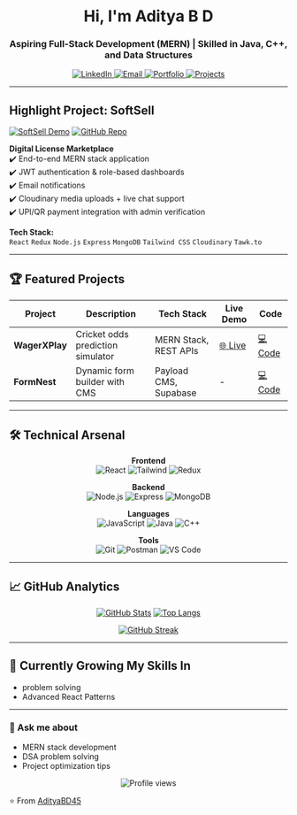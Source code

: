 <h1 align="center">Hi, I'm Aditya B D</h1>
<h3 align="center">Aspiring Full-Stack Development (MERN) | Skilled in Java, C++, and Data Structures</h3>

<p align="center">
  <a href="https://linkedin.com/in/adityabd" target="_blank">
    <img src="https://img.shields.io/badge/-LinkedIn-0A66C2?style=for-the-badge&logo=linkedin&logoColor=white" alt="LinkedIn"/>
  </a>
  <a href="mailto:lalitaadityadharaneppanavar@gmail.com">
    <img src="https://img.shields.io/badge/-Gmail-EA4335?style=for-the-badge&logo=gmail&logoColor=white" alt="Email"/>
  </a>
  <a href="https://softsell-16g8.onrender.com/" target="_blank">
    <img src="https://img.shields.io/badge/-Portfolio-000000?style=for-the-badge&logo=vercel&logoColor=white" alt="Portfolio"/>
  </a>
  <a href="https://github.com/AdityaBD45?tab=repositories" target="_blank">
    <img src="https://img.shields.io/badge/-Projects-181717?style=for-the-badge&logo=github&logoColor=white" alt="Projects"/>
  </a>
</p>

---

##  Highlight Project: SoftSell

[![SoftSell Demo](https://img.shields.io/badge/-Live_Demo-4BC0D9?style=for-the-badge)](https://softsell-16g8.onrender.com/)
[![GitHub Repo](https://img.shields.io/badge/-Source_Code-181717?style=for-the-badge&logo=github)](https://github.com/AdityaBD45/softsell)

**Digital License Marketplace**  
✔️ End-to-end MERN stack application  
✔️ JWT authentication & role-based dashboards  
✔️ Email notifications  
✔️ Cloudinary media uploads + live chat support  
✔️ UPI/QR payment integration with admin verification

**Tech Stack:**  
`React` `Redux` `Node.js` `Express` `MongoDB` `Tailwind CSS` `Cloudinary` `Tawk.to`

---

## 🏆 Featured Projects

| Project | Description | Tech Stack | Live Demo | Code |
|---------|-------------|------------|-----------|------|
| **WagerXPlay** | Cricket odds prediction simulator | MERN Stack, REST APIs | [🌐 Live](https://wagerxplay.onrender.com/) | [💻 Code](https://github.com/AdityaBD45/WagerXPlay) |
| **FormNest** | Dynamic form builder with CMS | Payload CMS, Supabase | - | [💻 Code](https://github.com/AdityaBD45/FormNest) |

---

## 🛠️ Technical Arsenal

<div align="center">

**Frontend**  
![React](https://img.shields.io/badge/-React-61DAFB?style=flat-square&logo=react&logoColor=black)
![Tailwind](https://img.shields.io/badge/-Tailwind_CSS-06B6D4?style=flat-square&logo=tailwindcss&logoColor=white)
![Redux](https://img.shields.io/badge/-Redux-764ABC?style=flat-square&logo=redux&logoColor=white)

**Backend**  
![Node.js](https://img.shields.io/badge/-Node.js-339933?style=flat-square&logo=nodedotjs&logoColor=white)
![Express](https://img.shields.io/badge/-Express-000000?style=flat-square&logo=express&logoColor=white)
![MongoDB](https://img.shields.io/badge/-MongoDB-47A248?style=flat-square&logo=mongodb&logoColor=white)

**Languages**  
![JavaScript](https://img.shields.io/badge/-JavaScript-F7DF1E?style=flat-square&logo=javascript&logoColor=black)
![Java](https://img.shields.io/badge/-Java-007396?style=flat-square&logo=openjdk&logoColor=white)
![C++](https://img.shields.io/badge/-C++-00599C?style=flat-square&logo=cplusplus&logoColor=white)

**Tools**  
![Git](https://img.shields.io/badge/-Git-F05032?style=flat-square&logo=git&logoColor=white)
![Postman](https://img.shields.io/badge/-Postman-FF6C37?style=flat-square&logo=postman&logoColor=white)
![VS Code](https://img.shields.io/badge/-VS_Code-007ACC?style=flat-square&logo=visualstudiocode&logoColor=white)

</div>

---

## 📈 GitHub Analytics

<div align="center">
  
[![GitHub Stats](https://github-readme-stats.vercel.app/api?username=AdityaBD45&show_icons=true&count_private=true&theme=radical&hide_border=true)](https://github.com/AdityaBD45)
[![Top Langs](https://github-readme-stats.vercel.app/api/top-langs/?username=AdityaBD45&layout=compact&theme=radical&hide_border=true)](https://github.com/AdityaBD45)

[![GitHub Streak](https://streak-stats.demolab.com?user=AdityaBD45&theme=radical&hide_border=true&date_format=M%20j%5B%2C%20Y%5D)](https://git.io/streak-stats)

</div>

---

## 🌱 Currently Growing My Skills In
- problem solving 
- Advanced React Patterns

---
### 💬 Ask me about
- MERN stack development
- DSA problem solving
- Project optimization tips


<p align="center">
  <img src="https://komarev.com/ghpvc/?username=AdityaBD45&label=Profile+Views&style=flat" alt="Profile views"/>
</p>

⭐ From [AdityaBD45](https://github.com/AdityaBD45)
